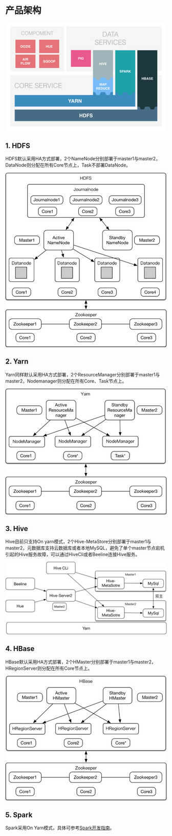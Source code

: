# 产品架构

![](/images/jiagou.png)

## 1. HDFS

HDFS默认采用HA方式部署，2个NameNode分别部署于master1与master2，DataNode则分配在所有Core节点上，Task不部署DataNode。

![](/images/developer/hdfs.jpg)

## 2. Yarn

Yarn同样默认采用HA方式部署，2个ResourceManager分别部署于master1与master2，Nodemanager则分配在所有Core、Task节点上。

![](/images/developer/yarn.jpg)

## 3. Hive

Hive目前只支持On yarn模式，2个Hive-MetaStore分别部署于master1与master2，元数据库支持云数据库或者本地MySQL，避免了单个master节点宕机引起的Hive服务故障，可以通过HiveCli或者Beeline连接Hive服务。

![](/images/developer/hive.jpg)

## 4. HBase

HBase默认采用HA方式部署，2个HMaster分别部署于master1与master2，HRegionServer则分配在所有Core节点上。

![](/images/developer/hbase.jpg)

## 5. Spark

Spark采用On Yarn模式，具体可参考[Spark开发指南](https://docs.ucloud.cn/uhadoop/developer/sparkdev)。